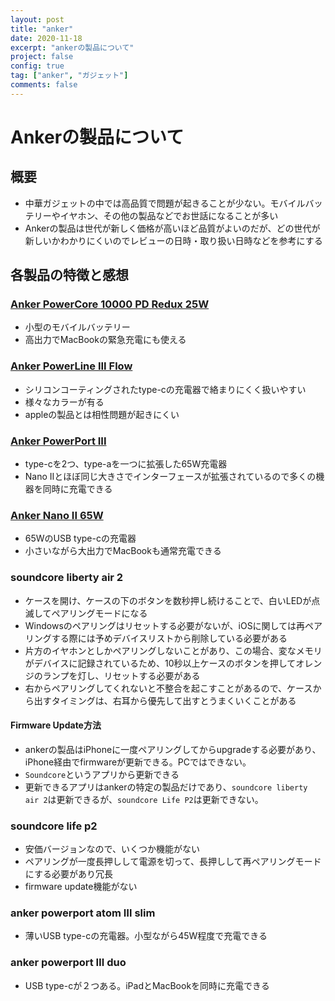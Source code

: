 ```yaml
---
layout: post
title: "anker"
date: 2020-11-18
excerpt: "ankerの製品について"
project: false
config: true
tag: ["anker", "ガジェット"]
comments: false
---
```


# Ankerの製品について

## 概要
 - 中華ガジェットの中では高品質で問題が起きることが少ない。モバイルバッテリーやイヤホン、その他の製品などでお世話になることが多い  
 - Ankerの製品は世代が新しく価格が高いほど品質がよいのだが、どの世代が新しいかわかりにくいのでレビューの日時・取り扱い日時などを参考にする

## 各製品の特徴と感想

### [Anker PowerCore 10000 PD Redux 25W](https://www.ankerjapan.com/collections/mobilebattery/products/a1246)
 - 小型のモバイルバッテリー
 - 高出力でMacBookの緊急充電にも使える

### [Anker PowerLine III Flow](https://www.ankerjapan.com/collections/cable/products/a8553)
 - シリコンコーティングされたtype-cの充電器で絡まりにくく扱いやすい
 - 様々なカラーが有る
 - appleの製品とは相性問題が起きにくい

### [Anker PowerPort III](https://k-tai.watch.impress.co.jp/docs/news/1388741.html)
 - type-cを2つ、type-aを一つに拡張した65W充電器
 - Nano IIとほぼ同じ大きさでインターフェースが拡張されているので多くの機器を同時に充電できる

### [Anker Nano II 65W](https://www.ankerjapan.com/collections/pdcharger/products/a2663)
 - 65WのUSB type-cの充電器
 - 小さいながら大出力でMacBookも通常充電できる

### soundcore liberty air 2
 - ケースを開け、ケースの下のボタンを数秒押し続けることで、白いLEDが点滅してペアリングモードになる  
 - Windowsのペアリングはリセットする必要がないが、iOSに関しては再ペアリングする際には予めデバイスリストから削除している必要がある  
 - 片方のイヤホンとしかペアリングしないことがあり、この場合、変なメモリがデバイスに記録されているため、10秒以上ケースのボタンを押してオレンジのランプを灯し、リセットする必要がある
 - 右からペアリングしてくれないと不整合を起こすことがあるので、ケースから出すタイミングは、右耳から優先して出すとうまくいくことがある

#### Firmware Update方法
 - ankerの製品はiPhoneに一度ペアリングしてからupgradeする必要があり、iPhone経由でfirmwareが更新できる。PCではできない。  
 - `Soundcore`というアプリから更新できる  
 - 更新できるアプリはankerの特定の製品だけであり、`soundcore liberty air 2`は更新できるが、`soundcore Life P2`は更新できない。  

### soundcore life p2
 - 安価バージョンなので、いくつか機能がない  
 - ペアリングが一度長押しして電源を切って、長押しして再ペアリングモードにする必要があり冗長
 - firmware update機能がない  

### anker powerport atom Ⅲ slim
 - 薄いUSB type-cの充電器。小型ながら45W程度で充電できる  

### anker powerport Ⅲ duo
 - USB type-cが２つある。iPadとMacBookを同時に充電できる  

